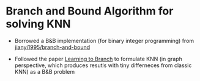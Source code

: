 # Branch and Bound Algorithm for solving KNN

- Borrowed a B&B implementation (for binary integer programming) from [jianyi1995/branch-and-bound](jianyi1995/branch-and-bound)

- Followed the paper [Learning to Branch](https://arxiv.org/pdf/1803.10150.pdf) to formulate KNN (in graph perspective, which produces resutls with tiny differneces from classic KNN) as a B&B problem


